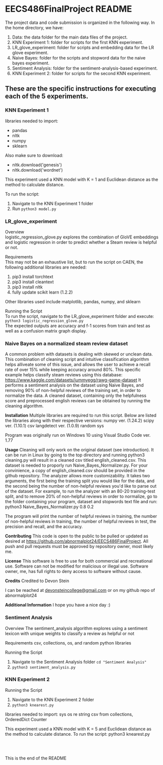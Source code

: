 # EECS486FinalProject README

The project data and code submission is organized in the following way.
In the home directory, we have:
1. Data: the data folder for the main data files of the project.
2. KNN Experiment 1: folder for scripts for the first KNN experiment.
3. LR_glove_experiment: folder for scripts and embedding data for the LR glove experiment.
4. Naive Bayes: folder for the scripts and stopword data for the naive bayes experiment.
5. Sentiment Analysis: folder for the sentiment-analysis-based experiment.
6. KNN Experiment 2: folder for scripts for the second KNN experiment.

## These are the specific instructions for executing each of the 5 experiments. <br>

### KNN Experiment 1

libraries needed to import:
- pandas
- nltk
- numpy
- sklearn

Also make sure to download:
- nltk.download('genesis')
- nltk.download('wordnet')

This experiment used a KNN model with K = 1 and Euclidean distance as the method to calculate distance.

To run the script:
1. Navigate to the KNN Experiment 1 folder
2. Run ```python3 model.py```<br>

### LR_glove_experiment

Overview <br>
logistic_regression_glove.py explores the combination of GloVE embeddings and logistic regression in order to predict whether a Steam review is helpful or not.

Requirements <br>
This may not be an exhaustive list, but to run the script on CAEN, the following additional libraries are needed:
1. pip3 install torchtext
2. pip3 install cleantext
3. pip3 install nltk
4. fully update scikit learn (1.2.2)

Other libraries used include matplotlib, pandas, numpy, and sklearn

Running the Script <br>
To run the script, navigate to the LR_glove_experiment folder and execute: <br>
```python3 logistic_regression_glove.py``` <br>
The expected outputs are accuracy and f-1 scores from train and test as well as a confusion matrix graph display. <br>

### Naive Bayes on a normalized steam review dataset

A common problem with datasets is dealing with skewed or unclean data. This combination of cleaning script and intuitive classification algorithm helps alliveate some of this issue,
and allows the user to achieve a recall rate of over 15% while keeping accuracy around 80%. This specific example helps classify steam reviews using this database:
https://www.kaggle.com/datasets/jummyegg/rawg-game-dataset
It performs a sentiment analysis on the dataset using Naive Bayes, and removing 90% of non-helpful reviews of the training set, in order to normalize the data. 
A cleaned dataset, containing only the helpfulness score and preprocessed english reviews can be obtained by running the cleaning algorithm.

**Installation**
Multiple libraries are required to run this script. Below are listed the libraries along with their respective versions:
numpy ver. (1.24.2)
scipy ver. (1.10.1)
csv
langdetect ver. (1.0.9)
random
sys

Program was originally run on Windows 10 using Visual Studio Code ver. 1.77

**Usage**
Cleaning will only work on the original dataset (see introduction). It can be run in Linux by going to the top directory and running python3 cleaning.py will result in a cleaned csv titled english_cleaned.csv. This dataset is needed to proporly run Naive_Bayes_Normalizer.py. For your convinience, a copy of english_cleaned.csv should be provided in the github repository.
The analyzer allows more customizability. It takes two arguments, the first being the training split you would like for the data, and the second being the number of non-helpful reviews you'd like to parse out of the dataset.
For example, to run the analyzer with an 80-20 training-test split, and to remove 20% of non-helpful reviews in order to normalize, go to the folder containing your program, dataset and stopwords text file and run:
python3 Naive_Bayes_Normalizer.py 0.8 0.2

The program will print the number of helpful reviews in training, the number of non-helpful reviews in training, the number of helpful reviews in test, the precision and recall, and the accuracy.

**Contributing**
This code is open to the public to be pulled or updated as desired at https://github.com/abnormalplot24/EECS486FinalProject.
All push and pull requests must be approved by repository owner, most likely me.

**License**
This software is free to use for both commercial and recreational use. Software can not be modified for malicious or illegal use. Software owner, me, has full rights to deny access to software without cause.

**Credits**
Credited to Devon Stein

I can be reached at devonsteincollege@gmail.com or on my github repo of abnormalplot24

**Additional Information**
I hope you have a nice day :) <br>

### Sentiment Analysis

Overview
The sentiment_analysis algorithm explores using a sentiment lexicon with unique weights to classify a review as 
helpful or not

Requirements
csv, collections, os, and random python libraries

Running the Script
1. Navigate to the Sentiment Analysis folder ```cd "Sentiment Analysis"```
2. ```python3 sentiment_analysis.py``` <br>

### KNN Experiment 2
Running the Script
1. Navigate to the KNN Experiment 2 folder
2. ```python3 knearest.py```

libraries needed to import:
sys
os
re
string
csv
from collections, OrderedDict Counter

This experiment used a KNN model with K = 5 and Euclidean distance as the method to calculate distance.
To run the script: python3 knearest.py

<br>
<br>

This is the end of the README

